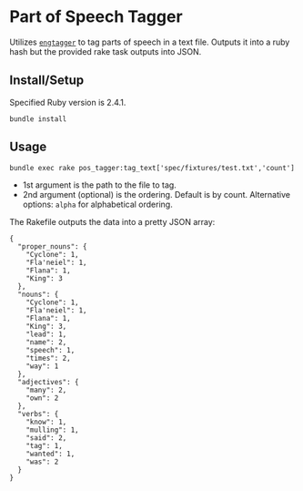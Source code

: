 # Part of Speech Tagger

Utilizes [`engtagger`](https://github.com/yohasebe/engtagger) to tag parts of speech in a text file. Outputs it into a ruby hash but the provided rake task outputs into JSON.

## Install/Setup

Specified Ruby version is 2.4.1.

`bundle install`

## Usage

```
bundle exec rake pos_tagger:tag_text['spec/fixtures/test.txt','count']
```

- 1st argument is the path to the file to tag.
- 2nd argument (optional) is the ordering. Default is by count. Alternative options: `alpha` for alphabetical ordering.

The Rakefile outputs the data into a pretty JSON array:

```
{
  "proper_nouns": {
    "Cyclone": 1,
    "Fla'neiel": 1,
    "Flana": 1,
    "King": 3
  },
  "nouns": {
    "Cyclone": 1,
    "Fla'neiel": 1,
    "Flana": 1,
    "King": 3,
    "lead": 1,
    "name": 2,
    "speech": 1,
    "times": 2,
    "way": 1
  },
  "adjectives": {
    "many": 2,
    "own": 2
  },
  "verbs": {
    "know": 1,
    "mulling": 1,
    "said": 2,
    "tag": 1,
    "wanted": 1,
    "was": 2
  }
}
```
